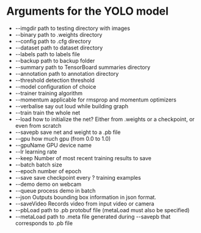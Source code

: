 # Arguments for the YOLO model

* --imgdir         path to testing directory with images
* --binary         path to .weights directory
* --config         path to .cfg directory
* --dataset        path to dataset directory
* --labels         path to labels file
* --backup         path to backup folder
* --summary        path to TensorBoard summaries directory
* --annotation     path to annotation directory
* --threshold      detection threshold
* --model          configuration of choice
* --trainer        training algorithm
* --momentum       applicable for rmsprop and momentum optimizers
* --verbalise      say out loud while building graph
* --train          train the whole net
* --load           how to initialize the net? Either from .weights or a checkpoint, or even from scratch
* --savepb         save net and weight to a .pb file
* --gpu            how much gpu (from 0.0 to 1.0)
* --gpuName        GPU device name
* --lr             learning rate
* --keep           Number of most recent training results to save
* --batch          batch size
* --epoch          number of epoch
* --save           save checkpoint every ? training examples
* --demo           demo on webcam
* --queue          process demo in batch
* --json           Outputs bounding box information in json format.
* --saveVideo      Records video from input video or camera
* --pbLoad         path to .pb protobuf file (metaLoad must also be specified)
* --metaLoad       path to .meta file generated during --savepb that corresponds to .pb file

